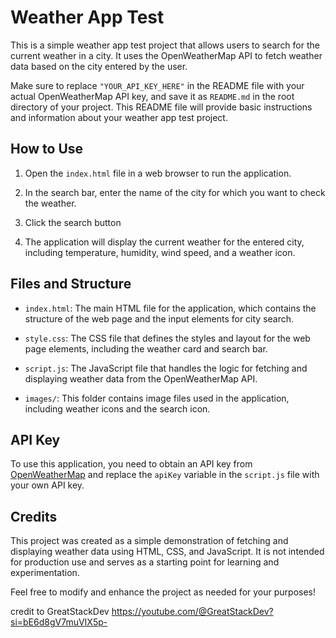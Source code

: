  # Weather App Test

This is a simple weather app test project that allows users to search for the current weather in a city. It uses the OpenWeatherMap API to fetch weather data based on the city entered by the user.

Make sure to replace `"YOUR_API_KEY_HERE"` in the README file with your actual OpenWeatherMap API key, and save it as `README.md` in the root directory of your project. This README file will provide basic instructions and information about your weather app test project.

## How to Use

1. Open the `index.html` file in a web browser to run the application.

2. In the search bar, enter the name of the city for which you want to check the weather.

3. Click the search button

4. The application will display the current weather for the entered city, including temperature, humidity, wind speed, and a weather icon.

## Files and Structure

- `index.html`: The main HTML file for the application, which contains the structure of the web page and the input elements for city search.

- `style.css`: The CSS file that defines the styles and layout for the web page elements, including the weather card and search bar.

- `script.js`: The JavaScript file that handles the logic for fetching and displaying weather data from the OpenWeatherMap API.

- `images/`: This folder contains image files used in the application, including weather icons and the search icon.

## API Key

To use this application, you need to obtain an API key from [OpenWeatherMap](https://openweathermap.org/api) and replace the `apiKey` variable in the `script.js` file with your own API key.

## Credits

This project was created as a simple demonstration of fetching and displaying weather data using HTML, CSS, and JavaScript. It is not intended for production use and serves as a starting point for learning and experimentation.

Feel free to modify and enhance the project as needed for your purposes!

credit to GreatStackDev 
https://youtube.com/@GreatStackDev?si=bE6d8gV7muVIX5p-